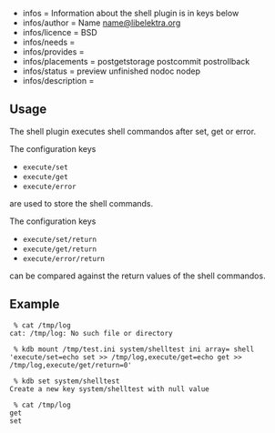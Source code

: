 - infos = Information about the shell plugin is in keys below
- infos/author = Name <name@libelektra.org>
- infos/licence = BSD
- infos/needs =
- infos/provides =
- infos/placements = postgetstorage postcommit postrollback
- infos/status = preview unfinished nodoc nodep
- infos/description =

## Usage ##

The shell plugin executes shell commandos after set, get or error.



The configuration keys

* `execute/set`
* `execute/get`
* `execute/error`

are used to store the shell commands.



The configuration keys

* `execute/set/return`
* `execute/get/return`
* `execute/error/return`

can be compared against the return values of the shell commandos.



## Example ##

```
 % cat /tmp/log
cat: /tmp/log: No such file or directory

 % kdb mount /tmp/test.ini system/shelltest ini array= shell 'execute/set=echo set >> /tmp/log,execute/get=echo get >> /tmp/log,execute/get/return=0'

 % kdb set system/shelltest
Create a new key system/shelltest with null value

 % cat /tmp/log
get
set
```
